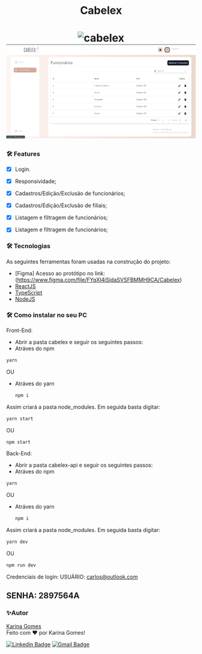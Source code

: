 <h1 align="center">
    Cabelex
</h1>
<p align="center"💻Site para organizar as finanças, funcionários e filiais de uma loja de produtos de cabelo. </p>

<h1 align="center">
  <img alt="cabelex" title="#cabelex" src="cabelex/src/assets/gifCabelex.gif" />
  <img alt="cabelexImage" title="#cabelex" src="cabelex/src/assets/cabelexReadMe.png" />
    
</h1>

### 🛠️ Features

- [x] Login.
- [x] Responsividade;
- [x] Cadastros/Edição/Exclusão de funcionários;
- [x] Cadastros/Edição/Exclusão de filiais;
- [x] Listagem e filtragem de funcionários;
- [x] Listagem e filtragem de funcionários;

 
 ### 🛠 Tecnologias

As seguintes ferramentas foram usadas na construção do projeto:

- [Figma] Acesso ao protótipo no link:(https://www.figma.com/file/FYqXI4iSidaSVSFBMMH9CA/Cabelex)
- [ReactJS](https://reactnative.dev/)
- [TypeScript](https://www.typescriptlang.org/)
- [NodeJS](https://nodejs.org/en/)
  
 ### 🛠 Como instalar no seu PC
 Front-End:
 
 * Abrir a pasta cabelex e seguir os seguintes passos:
 * Atráves do npm
  ```sh
  yarn
  ```
OU
* Atráves do yarn
  ```sh
  npm i
  ```

Assim criará a pasta node_modules. Em seguida basta digitar:

   ```sh
   yarn start
   ```
OU 

   ```sh
   npm start
   ```
 Back-End:
 
 * Abrir a pasta cabelex-api e seguir os seguintes passos:
 * Atráves do npm
  ```sh
  yarn
  ```
OU
* Atráves do yarn
  ```sh
  npm i
  ```

Assim criará a pasta node_modules. Em seguida basta digitar:

   ```sh
   yarn dev
   ```
OU 

   ```sh
   npm run dev
   ```
   
  Credenciais de login:
  USUÁRIO: carlos@outlook.com
  
  SENHA: 2897564A
 ---
 ### ✨Autor

[Karina Gomes](https://www.linkedin.com/in/karina-de-matos-gomes-a0a8121b2/)<br/>
Feito com ❤️ por Karina Gomes!

[![Linkedin Badge](https://img.shields.io/badge/-Karina-blue?style=flat-square&logo=Linkedin&logoColor=white&link=https://www.linkedin.com/in/karina-de-matos-gomes-a0a8121b2/)](https://www.linkedin.com/in/karina-de-matos-gomes-a0a8121b2/) 
[![Gmail Badge](https://img.shields.io/badge/-karinagomes70@gmail.com-c14438?style=flat-square&logo=Gmail&logoColor=white&link=mailto:karinagomes70@gmail.com)](mailto:karinagomes70@gmail.com)
